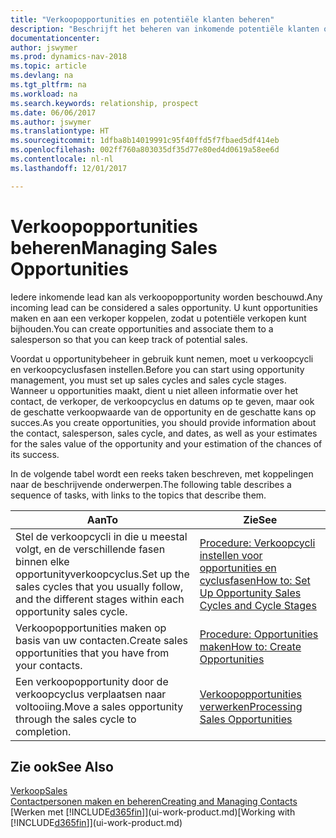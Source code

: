```yaml
---
title: "Verkoopopportunities en potentiële klanten beheren"
description: "Beschrijft het beheren van inkomende potentiële klanten of verkoopopportunity's in Dynamics NAV en het koppelen van de opportunity aan een verkoper om toekomstige verkopen te traceren."
documentationcenter: 
author: jswymer
ms.prod: dynamics-nav-2018
ms.topic: article
ms.devlang: na
ms.tgt_pltfrm: na
ms.workload: na
ms.search.keywords: relationship, prospect
ms.date: 06/06/2017
ms.author: jswymer
ms.translationtype: HT
ms.sourcegitcommit: 1dfba8b14019991c95f40ffd5f7fbaed5df414eb
ms.openlocfilehash: 002ff760a803035df35d77e80ed4d0619a58ee6d
ms.contentlocale: nl-nl
ms.lasthandoff: 12/01/2017

---
```

# <a name="managing-sales-opportunities"></a><span data-ttu-id="c85a5-103">Verkoopopportunities beheren</span><span class="sxs-lookup"><span data-stu-id="c85a5-103">Managing Sales Opportunities</span></span>
<span data-ttu-id="c85a5-104">Iedere inkomende lead kan als verkoopopportunity worden beschouwd.</span><span class="sxs-lookup"><span data-stu-id="c85a5-104">Any incoming lead can be considered a sales opportunity.</span></span> <span data-ttu-id="c85a5-105">U kunt opportunities maken en aan een verkoper koppelen, zodat u potentiële verkopen kunt bijhouden.</span><span class="sxs-lookup"><span data-stu-id="c85a5-105">You can create opportunities and associate them to a salesperson so that you can keep track of potential sales.</span></span>

<span data-ttu-id="c85a5-106">Voordat u opportunitybeheer in gebruik kunt nemen, moet u verkoopcycli en verkoopcyclusfasen instellen.</span><span class="sxs-lookup"><span data-stu-id="c85a5-106">Before you can start using opportunity management, you must set up sales cycles and sales cycle stages.</span></span> <span data-ttu-id="c85a5-107">Wanneer u opportunities maakt, dient u niet alleen informatie over het contact, de verkoper, de verkoopcyclus en datums op te geven, maar ook de geschatte verkoopwaarde van de opportunity en de geschatte kans op succes.</span><span class="sxs-lookup"><span data-stu-id="c85a5-107">As you create opportunities, you should provide information about the contact, salesperson, sales cycle, and dates, as well as your estimates for the sales value of the opportunity and your estimation of the chances of its success.</span></span>

<span data-ttu-id="c85a5-108">In de volgende tabel wordt een reeks taken beschreven, met koppelingen naar de beschrijvende onderwerpen.</span><span class="sxs-lookup"><span data-stu-id="c85a5-108">The following table describes a sequence of tasks, with links to the topics that describe them.</span></span> 

| <span data-ttu-id="c85a5-109">Aan</span><span class="sxs-lookup"><span data-stu-id="c85a5-109">To</span></span> | <span data-ttu-id="c85a5-110">Zie</span><span class="sxs-lookup"><span data-stu-id="c85a5-110">See</span></span> |
| --- | --- |
| <span data-ttu-id="c85a5-111">Stel de verkoopcycli in die u meestal volgt, en de verschillende fasen binnen elke opportunityverkoopcyclus.</span><span class="sxs-lookup"><span data-stu-id="c85a5-111">Set up the sales cycles that you usually follow, and the different stages within each opportunity sales cycle.</span></span> |[<span data-ttu-id="c85a5-112">Procedure: Verkoopcycli instellen voor opportunities en cyclusfasen</span><span class="sxs-lookup"><span data-stu-id="c85a5-112">How to: Set Up Opportunity Sales Cycles and Cycle Stages</span></span>](marketing-how-setup-opportunity-sales-cycles-stages.md) |
| <span data-ttu-id="c85a5-113">Verkoopopportunities maken op basis van uw contacten.</span><span class="sxs-lookup"><span data-stu-id="c85a5-113">Create sales opportunities that you have from your contacts.</span></span> |[<span data-ttu-id="c85a5-114">Procedure: Opportunities maken</span><span class="sxs-lookup"><span data-stu-id="c85a5-114">How to: Create Opportunities</span></span>](marketing-how-create-opportunities.md) |
| <span data-ttu-id="c85a5-115">Een verkoopopportunity door de verkoopcyclus verplaatsen naar voltooiing.</span><span class="sxs-lookup"><span data-stu-id="c85a5-115">Move a sales opportunity through the sales cycle to completion.</span></span> |[<span data-ttu-id="c85a5-116">Verkoopopportunities verwerken</span><span class="sxs-lookup"><span data-stu-id="c85a5-116">Processing Sales Opportunities</span></span>](marketing-processing-sales-opportunities.md) |

## <a name="see-also"></a><span data-ttu-id="c85a5-117">Zie ook</span><span class="sxs-lookup"><span data-stu-id="c85a5-117">See Also</span></span>
[<span data-ttu-id="c85a5-118">Verkoop</span><span class="sxs-lookup"><span data-stu-id="c85a5-118">Sales</span></span>](sales-manage-sales.md)  
[<span data-ttu-id="c85a5-119">Contactpersonen maken en beheren</span><span class="sxs-lookup"><span data-stu-id="c85a5-119">Creating and Managing Contacts</span></span>](marketing-contacts.md)  
<span data-ttu-id="c85a5-120">[Werken met [!INCLUDE[d365fin](includes/d365fin_md.md)]](ui-work-product.md)</span><span class="sxs-lookup"><span data-stu-id="c85a5-120">[Working with [!INCLUDE[d365fin](includes/d365fin_md.md)]](ui-work-product.md)</span></span>

